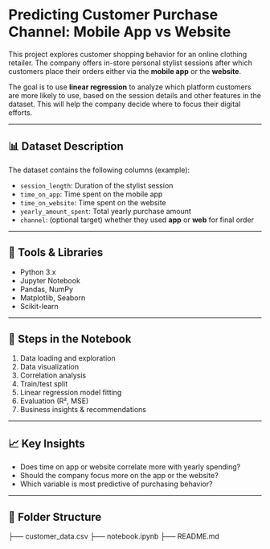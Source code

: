 # Predicting Customer Purchase Channel: Mobile App vs Website

This project explores customer shopping behavior for an online clothing retailer. The company offers in-store personal stylist sessions after which customers place their orders either via the **mobile app** or the **website**.

The goal is to use **linear regression** to analyze which platform customers are more likely to use, based on the session details and other features in the dataset. This will help the company decide where to focus their digital efforts.

---

## 📊 Dataset Description

The dataset contains the following columns (example):
- `session_length`: Duration of the stylist session
- `time_on_app`: Time spent on the mobile app
- `time_on_website`: Time spent on the website
- `yearly_amount_spent`: Total yearly purchase amount
- `channel`: (optional target) whether they used **app** or **web** for final order

---

## 🔧 Tools & Libraries

- Python 3.x
- Jupyter Notebook
- Pandas, NumPy
- Matplotlib, Seaborn
- Scikit-learn

---

## 🚀 Steps in the Notebook

1. Data loading and exploration
2. Data visualization
3. Correlation analysis
4. Train/test split
5. Linear regression model fitting
6. Evaluation (R², MSE)
7. Business insights & recommendations

---

## 📈 Key Insights

- Does time on app or website correlate more with yearly spending?
- Should the company focus more on the app or the website?
- Which variable is most predictive of purchasing behavior?

---

## 📁 Folder Structure
├── customer_data.csv
├── notebook.ipynb
├── README.md